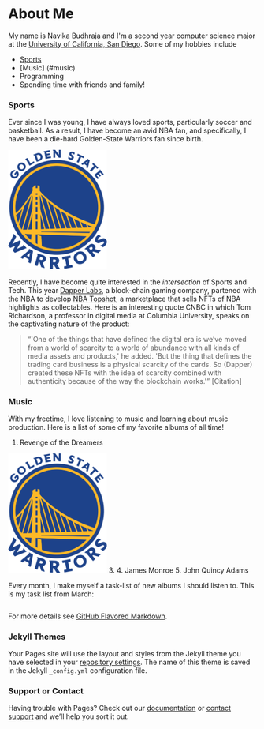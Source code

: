# About Me

My name is Navika Budhraja and I'm a second year computer science major at the [University of California, San Diego](https://ucsd.edu/). Some of my hobbies include 

- [Sports](#sports)
- [Music] (#music)
- Programming 
- Spending time with friends and family!

### Sports

Ever since I was young, I have always loved sports, particularly soccer and basketball. As a result, I have become an avid NBA fan, and specifically, I have been a die-hard Golden-State Warriors fan since birth. 

<img src="/images/warriors.png" width="200"/>

Recently, I have become quite interested in the *intersection* of Sports and Tech. This year [Dapper Labs](https://www.dapperlabs.com/), a block-chain gaming company, partened with the NBA to develop [NBA Topshot](https://nbatopshot.com/), a marketplace that sells NFTs of NBA highlights as collectables. Here is an interesting quote CNBC in which Tom Richardson, a professor in digital media at Columbia University, speaks on the captivating nature of the product:
>“'One of the things that have defined the digital era is we’ve moved from a world of scarcity to a world of abundance with all kinds of media assets and products,' he added. 'But the thing that defines the trading card business is a physical scarcity of the cards. So (Dapper) created these NFTs with the idea of scarcity combined with authenticity because of the way the blockchain works.'” [Citation]


### Music 

With my freetime, I love listening to music and learning about music production. Here is a list of some of my favorite albums of all time!

1. Revenge of the Dreamers   
<img src="/images/warriors.png" width="200"/>
3. 
4. James Monroe
5. John Quincy Adams


Every month, I make myself a task-list of new albums I should listen to. This is my task list from March: 


```markdown

```

For more details see [GitHub Flavored Markdown](https://guides.github.com/features/mastering-markdown/).

### Jekyll Themes

Your Pages site will use the layout and styles from the Jekyll theme you have selected in your [repository settings](https://github.com/nbudhraj/nbudhraj.github.io/settings). The name of this theme is saved in the Jekyll `_config.yml` configuration file.

### Support or Contact

Having trouble with Pages? Check out our [documentation](https://docs.github.com/categories/github-pages-basics/) or [contact support](https://support.github.com/contact) and we’ll help you sort it out.
